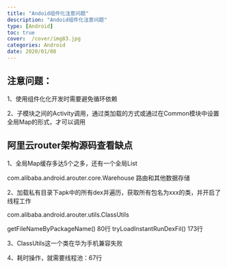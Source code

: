 ```yaml
---
title: "Andoid组件化注意问题"
description: "Andoid组件化注意问题"
type: [Android]
toc: true
cover:  /cover/img83.jpg
categories: Android
date: 2020/01/08
---
```


## 注意问题：
1、使用组件化化开发时需要避免循环依赖

2、子模块之间的Activity调用，通过类加载的方式或通过在Common模块中设置全局Map的形式，才可以调用
<!--more-->

## 阿里云router架构源码查看缺点

1、全局Map缓存多达5个之多，还有一个全局List

com.alibaba.android.arouter.core.Warehouse 路由和其他数据存储

2、加载私有目录下apk中的所有dex并遍历，获取所有包名为xxx的类，并开启了线程工作

com.alibaba.android.arouter.utils.ClassUtils

getFileNameByPackageName()  80行
tryLoadInstantRunDexFil()  173行

3、ClassUtils这一个类在华为手机兼容失败

4、耗时操作，就需要线程池：67行

